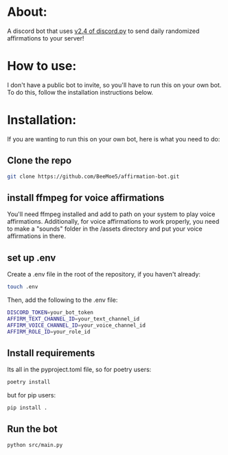 # About:
A discord bot that uses [v2.4 of discord.py](https://discordpy.readthedocs.io/en/latest/) to send daily randomized affirmations to your server!

# How to use:
I don't have a public bot to invite, so you'll have to run this on your own bot. To do this, follow the installation instructions below.

# Installation:
If you are wanting to run this on your own bot, here is what you need to do:
## Clone the repo
```bash
git clone https://github.com/BeeMoe5/affirmation-bot.git
```
## install ffmpeg for voice affirmations
You'll need ffmpeg installed and add to path on your system to play voice affirmations.
Additionally, for voice affirmations to work properly, you need to make a "sounds" folder in the /assets directory and put your voice affirmations in there.

## set up .env
Create a .env file in the root of the repository, if you haven't already:
```bash
touch .env
```
Then, add the following to the .env file:
```bash
DISCORD_TOKEN=your_bot_token
AFFIRM_TEXT_CHANNEL_ID=your_text_channel_id
AFFIRM_VOICE_CHANNEL_ID=your_voice_channel_id
AFFIRM_ROLE_ID=your_role_id
```

## Install requirements
Its all in the pyproject.toml file, so for poetry users:
```bash
poetry install
```
but for pip users:
```bash
pip install .
```

## Run the bot
```bash
python src/main.py
```
